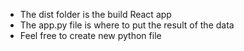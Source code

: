 - The dist folder is the build React app
- The app.py file is where to put the result of the data
- Feel free to create new python file

